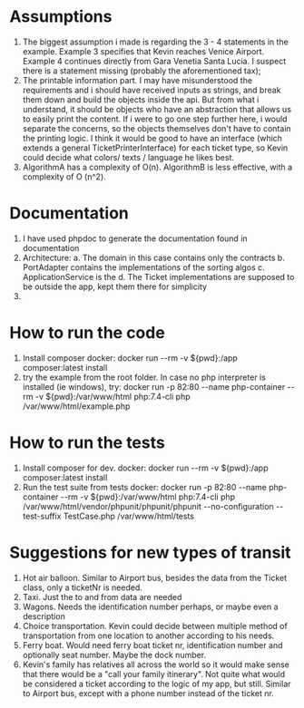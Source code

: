 # Assumptions
1. The biggest assumption i made is regarding the 3 - 4 statements in the example. 
    Example 3 specifies that Kevin reaches Venice Airport. Example 4 continues directly
   from Gara Venetia Santa Lucia. I suspect there is a statement missing (probably
   the aforementioned tax);
2. The printable information part. I may have misunderstood the requirements and i should have received inputs as strings,
    and break them down and build the objects inside the api. But from what i understand, it should be objects who have an abstraction 
   that allows us to easily print the content. If i were to go one step further here, i would separate the concerns, so the objects
   themselves don't have to contain the printing logic. I think it would be good to have an interface (which extends a general TicketPrinterInterface)
   for each ticket type, so Kevin could decide what colors/ texts / language he likes best.
3. AlgorithmA has a complexity of O(n). AlgorithmB is less effective, with a complexity of O (n^2).

# Documentation
1. I have used phpdoc to generate the documentation found in documentation
2. Architecture:
    a. The domain in this case contains only the contracts 
    b. PortAdapter contains the implementations of the sorting algos
    c. ApplicationService is the 
    d. The Ticket implementations are supposed to be outside the app, kept them there for simplicity
3. 
    

# How to run the code
1. Install composer
    docker: docker run --rm -v ${pwd}:/app composer:latest install
2. try the example from the root folder. In case no php interpreter is installed (ie windows), try:
   docker run -p 82:80 --name php-container --rm -v ${pwd}:/var/www/html php:7.4-cli php /var/www/html/example.php


# How to run the tests
1. Install composer for dev. 
   docker: docker run --rm -v ${pwd}:/app composer:latest install
2. Run the test suite from tests
   docker: docker run -p 82:80 --name php-container --rm -v ${pwd}:/var/www/html php:7.4-cli php /var/www/html/vendor/phpunit/phpunit/phpunit --no-configuration --test-suffix TestCase.php /var/www/html/tests
   
# Suggestions for new types of transit 
1. Hot air balloon. Similar to Airport bus, besides the data from the Ticket class, only a ticketNr is needed.
2. Taxi. Just the to and from data are needed
3. Wagons. Needs the identification number perhaps, or maybe even a description
4. Choice transportation. Kevin could decide between multiple method of transportation from one location to another according to his needs.
5. Ferry boat. Would need ferry boat ticket nr, identification number and optionally seat number. Maybe the dock number.
6. Kevin's family has relatives all across the world so it would make sense that there would be a "call your family itinerary". Not quite what would be considered a ticket according to the logic of my app, but still. Similar to Airport bus, except with a phone number instead of the ticket nr.